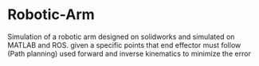 # Robotic-Arm
Simulation of a robotic arm designed on solidworks and simulated on MATLAB and ROS. given a specific points that end effector must follow (Path planning)
used forward and inverse kinematics to minimize the error
